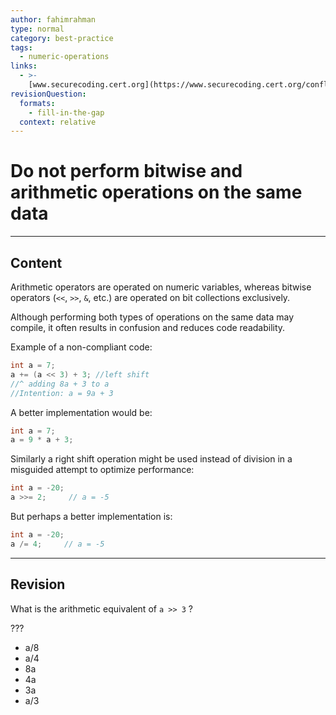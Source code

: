 ```yaml
---
author: fahimrahman
type: normal
category: best-practice
tags:
  - numeric-operations
links:
  - >-
    [www.securecoding.cert.org](https://www.securecoding.cert.org/confluence/display/java/NUM01-J.+Do+not+perform+bitwise+and+arithmetic+operations+on+the+same+data){website}
revisionQuestion:
  formats:
    - fill-in-the-gap
  context: relative
---
```


# Do not perform bitwise and arithmetic operations on the same data


---

## Content

Arithmetic operators are operated on numeric variables, whereas bitwise operators (`<<`, `>>`, `&`, etc.) are operated on bit collections exclusively.

Although performing both types of operations on the same data may compile, it often results in confusion and reduces code readability. 

Example of a non-compliant code:

```java
int a = 7;
a += (a << 3) + 3; //left shift
//^ adding 8a + 3 to a 
//Intention: a = 9a + 3
```

A better implementation would be:

```java
int a = 7;
a = 9 * a + 3;
```

Similarly a right shift operation might be used instead of division in a misguided attempt to optimize performance:

```java
int a = -20;
a >>= 2;     // a = -5
```

But perhaps a better implementation is:

```java
int a = -20;
a /= 4;     // a = -5
```


---

## Revision

What is the arithmetic equivalent of `a >> 3`  ?

???

- a/8
- a/4
- 8a
- 4a
- 3a
- a/3
